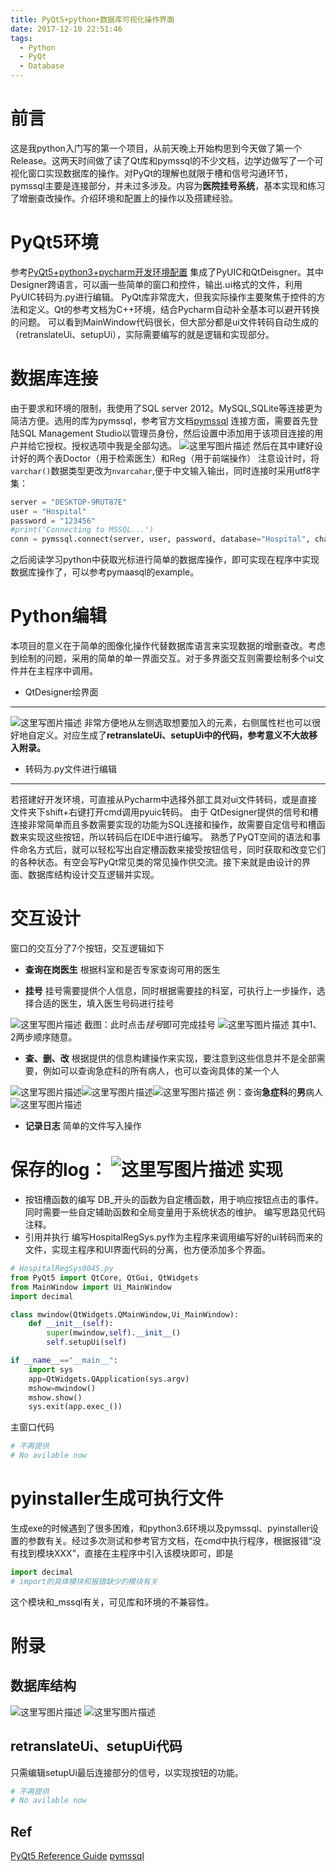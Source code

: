```yaml
---
title: PyQt5+python+数据库可视化操作界面
date: 2017-12-10 22:51:46
tags:
  - Python
  - PyQt
  - Database
---
```


﻿前言
==

这是我python入门写的第一个项目，从前天晚上开始构思到今天做了第一个Release。这两天时间做了读了Qt库和pymssql的不少文档，边学边做写了一个可视化窗口实现数据库的操作。对PyQt的理解也就限于槽和信号沟通环节，pymssql主要是连接部分，并未过多涉及。内容为**医院挂号系统**，基本实现和练习了增删查改操作。介绍环境和配置上的操作以及搭建经验。

 <!-- more -->

PyQt5环境
==
参考[PyQt5+python3+pycharm开发环境配置](http://blog.csdn.net/a359680405/article/details/45074761%20PyQt5+python3+pycharm%E5%BC%80%E5%8F%91%E7%8E%AF%E5%A2%83%E9%85%8D%E7%BD%AE)
集成了PyUIC和QtDeisgner。其中Designer跨语言，可以画一些简单的窗口和控件，输出.ui格式的文件，利用PyUIC转码为.py进行编辑。
PyQt库非常庞大，但我实际操作主要聚焦于控件的方法和定义。Qt的参考文档为C++环境，结合Pycharm自动补全基本可以避开转换的问题。
可以看到MainWindow代码很长，但大部分都是ui文件转码自动生成的（retranslateUi、setupUi），实际需要编写的就是逻辑和实现部分。

数据库连接
==

由于要求和环境的限制，我使用了SQL server 2012。MySQL,SQLite等连接更为简洁方便。选用的库为pymssql，参考官方文档[pymssql](http://www.pymssql.org/en/stable/pymssql_examples.html)
连接方面，需要首先登陆SQL Management Studio以管理员身份，然后设置中添加用于该项目连接的用户并给它授权。授权选项中我是全部勾选。
![这里写图片描述](http://img.blog.csdn.net/20171210214927091?watermark/2/text/aHR0cDovL2Jsb2cuY3Nkbi5uZXQvRVhFQ1VURVJf/font/5a6L5L2T/fontsize/400/fill/I0JBQkFCMA==/dissolve/70/gravity/SouthEast)
然后在其中建好设计好的两个表Doctor（用于检索医生）和Reg（用于前端操作）
注意设计时，将`varchar()`数据类型更改为`nvarcahar`,便于中文输入输出，同时连接时采用utf8字集：

```python
server = "DESKTOP-9RUT87E"
user = "Hospital"
password = "123456"
#print('Connecting to MSSQL...')
conn = pymssql.connect(server, user, password, database="Hospital", charset='utf8')
```
之后阅读学习python中获取光标进行简单的数据库操作，即可实现在程序中实现数据库操作了，可以参考pymaasql的example。

Python编辑
==
本项目的意义在于简单的图像化操作代替数据库语言来实现数据的增删查改。考虑到绘制的问题，采用的简单的单一界面交互。对于多界面交互则需要绘制多个ui文件并在主程序中调用。

- QtDesigner绘界面
---------------

 ![这里写图片描述](http://img.blog.csdn.net/20171210220436814?watermark/2/text/aHR0cDovL2Jsb2cuY3Nkbi5uZXQvRVhFQ1VURVJf/font/5a6L5L2T/fontsize/400/fill/I0JBQkFCMA==/dissolve/70/gravity/SouthEast)
 非常方便地从左侧选取想要加入的元素，右侧属性栏也可以很好地自定义。对应生成了**retranslateUi、setupUi中的代码，参考意义不大故移入附录。**


- 转码为.py文件进行编辑
--------------
若搭建好开发环境，可直接从Pycharm中选择外部工具对ui文件转码，或是直接文件夹下shift+右键打开cmd调用pyuic转码。
 由于 QtDesigner提供的信号和槽连接非常简单而且多数需要实现的功能为SQL连接和操作，故需要自定信号和槽函数来实现这些按钮，所以转码后在IDE中进行编写。
 熟悉了PyQT空间的语法和事件命名方式后，就可以轻松写出自定槽函数来接受按钮信号，同时获取和改变它们的各种状态。有空会写PyQt常见类的常见操作供交流。接下来就是由设计的界面、数据库结构设计交互逻辑并实现。


交互设计
==
窗口的交互分了7个按钮，交互逻辑如下

 - **查询在岗医生**
 根据科室和是否专家查询可用的医生

 - **挂号**
 挂号需要提供个人信息，同时根据需要挂的科室，可执行上一步操作，选择合适的医生，填入医生号码进行挂号

 ![这里写图片描述](http://img.blog.csdn.net/20171212134439142?watermark/2/text/aHR0cDovL2Jsb2cuY3Nkbi5uZXQvRVhFQ1VURVJf/font/5a6L5L2T/fontsize/400/fill/I0JBQkFCMA==/dissolve/70/gravity/SouthEast)
 截图：此时点击*挂号*即可完成挂号
 ![这里写图片描述](http://img.blog.csdn.net/20171212134700558?watermark/2/text/aHR0cDovL2Jsb2cuY3Nkbi5uZXQvRVhFQ1VURVJf/font/5a6L5L2T/fontsize/400/fill/I0JBQkFCMA==/dissolve/70/gravity/SouthEast)
 其中1、2两步顺序随意。
 - **查、删、改**
 根据提供的信息构建操作来实现，要注意到这些信息并不是全部需要，例如可以查询急症科的所有病人，也可以查询具体的某一个人

 ![这里写图片描述](http://img.blog.csdn.net/20171212135141464?watermark/2/text/aHR0cDovL2Jsb2cuY3Nkbi5uZXQvRVhFQ1VURVJf/font/5a6L5L2T/fontsize/400/fill/I0JBQkFCMA==/dissolve/70/gravity/SouthEast)![这里写图片描述](http://img.blog.csdn.net/20171212142559598?watermark/2/text/aHR0cDovL2Jsb2cuY3Nkbi5uZXQvRVhFQ1VURVJf/font/5a6L5L2T/fontsize/400/fill/I0JBQkFCMA==/dissolve/70/gravity/SouthEast)![这里写图片描述](http://img.blog.csdn.net/20171212142610709?watermark/2/text/aHR0cDovL2Jsb2cuY3Nkbi5uZXQvRVhFQ1VURVJf/font/5a6L5L2T/fontsize/400/fill/I0JBQkFCMA==/dissolve/70/gravity/SouthEast)
例：查询**急症科**的**男**病人
![这里写图片描述](http://img.blog.csdn.net/20171212135307129?watermark/2/text/aHR0cDovL2Jsb2cuY3Nkbi5uZXQvRVhFQ1VURVJf/font/5a6L5L2T/fontsize/400/fill/I0JBQkFCMA==/dissolve/70/gravity/SouthEast)


 - **记录日志**
 简单的文件写入操作

 保存的log：
![这里写图片描述](http://img.blog.csdn.net/20171212135433968?watermark/2/text/aHR0cDovL2Jsb2cuY3Nkbi5uZXQvRVhFQ1VURVJf/font/5a6L5L2T/fontsize/400/fill/I0JBQkFCMA==/dissolve/70/gravity/SouthEast)
实现
==

 - 按钮槽函数的编写
 DB_开头的函数为自定槽函数，用于响应按钮点击的事件。同时需要一些自定辅助函数和全局变量用于系统状态的维护。
编写思路见代码注释。
 - 引用并执行
 编写HospitalRegSys.py作为主程序来调用编写好的ui转码而来的文件，实现主程序和UI界面代码的分离，也方便添加多个界面。


```Python
# HospitalRegSys0045.py
from PyQt5 import QtCore, QtGui, QtWidgets
from MainWindow import Ui_MainWindow
import decimal

class mwindow(QtWidgets.QMainWindow,Ui_MainWindow):
    def __init__(self):
        super(mwindow,self).__init__()
        self.setupUi(self)

if __name__=="__main__":
    import sys
    app=QtWidgets.QApplication(sys.argv)
    mshow=mwindow()
    mshow.show()
    sys.exit(app.exec_())
```
主窗口代码

```Python
# 不再提供
# No avilable now
```

pyinstaller生成可执行文件
==
生成exe的时候遇到了很多困难，和python3.6环境以及pymssql、pyinstaller设置的参数有关。经过多次测试和参考官方文档，在cmd中执行程序，根据报错“没有找到模块XXX”，直接在主程序中引入该模块即可，即是

```python
import decimal
# import的具体模块和报错缺少的模块有关
```
这个模块和_mssql有关，可见库和环境的不兼容性。

附录
==

数据库结构
----
![这里写图片描述](http://img.blog.csdn.net/20171210224641546?watermark/2/text/aHR0cDovL2Jsb2cuY3Nkbi5uZXQvRVhFQ1VURVJf/font/5a6L5L2T/fontsize/400/fill/I0JBQkFCMA==/dissolve/70/gravity/SouthEast)
![这里写图片描述](http://img.blog.csdn.net/20171210224654534?watermark/2/text/aHR0cDovL2Jsb2cuY3Nkbi5uZXQvRVhFQ1VURVJf/font/5a6L5L2T/fontsize/400/fill/I0JBQkFCMA==/dissolve/70/gravity/SouthEast)

retranslateUi、setupUi代码
---------------------
只需编辑setupUi最后连接部分的信号，以实现按钮的功能。
```Python
# 不再提供
# No avilable now
```

Ref
--
[PyQt5 Reference Guide](http://pyqt.sourceforge.net/Docs/PyQt5/)
[pymssql](http://www.pymssql.org/en/stable/intro.html)
